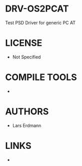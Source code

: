 # DRV-OS2PCAT
Test PSD Driver for generic PC AT

LICENSE
===============
* Not Specified

COMPILE TOOLS
===============
* 
 
AUTHORS
===============
* Lars Erdmann

LINKS
===============
* 
